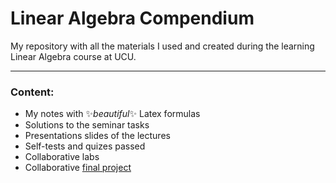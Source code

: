 # Linear Algebra Compendium
My repository with all the materials I used and created during the learning Linear Algebra course at UCU.

***

### Content:
* My notes with ✨*beautiful*✨ Latex formulas
* Solutions to the seminar tasks
* Presentations slides of the lectures
* Self-tests and quizes passed
* Collaborative labs
* Collaborative [final project](https://github.com/MykhailoSobko/3d_graphics_rendering)
